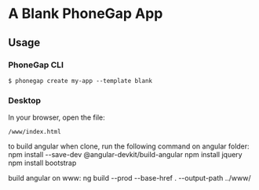# A Blank PhoneGap App

## Usage

### PhoneGap CLI

    $ phonegap create my-app --template blank

### Desktop

In your browser, open the file:

    /www/index.html
	
to build angular when clone, run the following command on angular folder:
npm install --save-dev @angular-devkit/build-angular
npm install jquery
npm install bootstrap

build angular on www:
ng build --prod --base-href . --output-path ../www/

